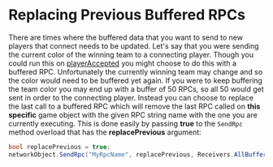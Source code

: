 # Replacing Previous Buffered RPCs
There are times where the buffered data that you want to send to new players that connect needs to be updated. Let's say that you were sending the current color of the winning team to a connecting player. Though you could run this on [playerAccepted](connection-cycle-events#playerAccepted) you might choose to do this with a buffered RPC. Unfortunately the currently winning team may change and so the color would need to be buffered yet again. If you were to keep buffering the team color you may end up with a buffer of 50 RPCs, so all 50 would get sent in order to the connecting player. Instead you can choose to replace the last call to a buffered RPC which will remove the last RPC called on **this specific** game object with the given RPC string name with the one you are currently executing. This is done easily by passing **true** to the `SendRpc` method overload that has the **replacePrevious** argument:

```csharp
bool replacePrevious = true;
networkObject.SendRpc("MyRpcName", replacePrevious, Receivers.AllBuffered, new object[] { "args go here" });
```